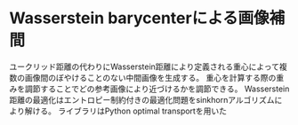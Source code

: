 # Wasserstein barycenterによる画像補間
ユークリッド距離の代わりにWasserstein距離により定義される重心によって複数の画像間のぼやけることのない中間画像を生成する。 重心を計算する際の重みを調節することでどの参考画像により近づけるかを調節できる。
Wasserstein距離の最適化はエントロピー制約付きの最適化問題をsinkhornアルゴリズムにより解ける。 ライブラリはPython optimal transportを用いた
